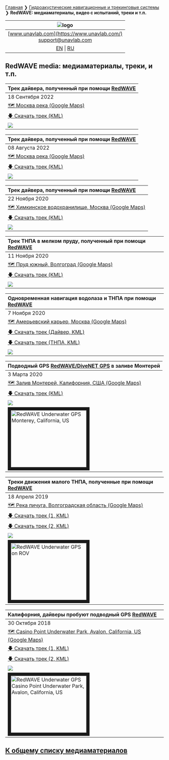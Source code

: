 [Главная](/README_RU) ❯ [Гидроакустические навигационные и трекинговые системы](/navigation_and_tracking_systems_ru) ❯ **RedWAVE: медиаматериалы, видео с испытаний, треки и т.п.**

| ![logo](/documentation/sm_logo.png) |
| :---: |
| [www.unavlab.com](https://www.unavlab.com/) <br/> [support@unavlab.com](mailto:support@unavlab.com) |
| [EN](\documentation\EN\RedWAVE\media) \| [RU](\documentation\RU\RedWAVE\media) |

## RedWAVE media: медиаматериалы, треки, и т.п.

| Трек дайвера, полученный при помощи [RedWAVE](/documentation/EN/RedWAVE/RedWAVE_DataBrief_en.md) |
| :--- |
| 18 Сентября 2022 |
| [🗺 Москва река (Google Maps)](https://goo.gl/maps/zJtaqhawt4GzD3Em8) |
| [🡇 Скачать трек (KML)](/documentation/UGPSHub_Tracks_09-29-24.kml) |
| ![](/documentation/UGPSHub_Tracks_09-29-24.jpg) |

| Трек дайвера, полученный при помощи [RedWAVE](/documentation/EN/RedWAVE/RedWAVE_DataBrief_en.md) |
| :--- |
| 08 Августа 2022 |
| [🗺 Москва река (Google Maps)](https://goo.gl/maps/zJtaqhawt4GzD3Em8) |
| [🡇 Скачать трек (KML)](/documentation/UGPSHub_Tracks_23-32-48.kml) |
| ![](/documentation/UGPSHub_Tracks_23-32-48.jpg) |

| Трек дайвера, полученный при помощи [RedWAVE](/documentation/EN/RedWAVE/RedWAVE_DataBrief_en.md) |
| :--- |
| 22 Ноября 2020 |
| [🗺 Химкинское водохранилище, Москва (Google Maps)](https://goo.gl/maps/T3ipWGqQJ65j9p5w7) |
| [🡇 Скачать трек (KML)](/documentation/rednode_track_22-10-2020-13-39-24.kml) |
| ![](/documentation/rednode_track_22-10-2020-13-39-24.jpg) |

| Трек ТНПА в мелком пруду, полученный при помощи [RedWAVE](/documentation/EN/RedWAVE/RedWAVE_DataBrief_en.md) |
| :--- |
| 11 Ноября 2020 |
| [🗺 Пруд южный, Волгоград (Google Maps)](https://goo.gl/maps/xjJrX28KmWDdJxLC9) |
| [🡇 Скачать трек (KML)](/documentation/UGPSHub_Tracks_14-31-20.kml) |
| ![](/documentation/UGPSHub_Tracks_14-31-20.jpg) |

| Одновременная навигация водолаза и ТНПА при помощи [RedWAVE](/documentation/EN/RedWAVE/RedWAVE_DataBrief_en.md) |
| :--- |
| 7 Ноября 2020 |
| [🗺 Амерьевский карьер, Москва (Google Maps)](https://goo.gl/maps/BftxRy1cKA6ZsUUP6) |
| [🡇 Скачать трек (Дайвер, KML)](/documentation/7-11-2020_17-30.kml) |
| [🡇 Скачать трек (ТНПА, KML)](/documentation/UGPSHub_Tracks_17-30-59.kml) |
| ![](/documentation/7-11-2020_17-30.jpg) |

| Подводный GPS [RedWAVE/DiveNET GPS](/documentation/EN/RedWAVE/RedWAVE_DataBrief_en.md) в заливе Монтерей |
| :--- |
| 3 Марта 2020 |
| [🗺 Залив Монтерей, Калифорния, США (Google Maps)](https://goo.gl/maps/SZ3tC49dcVGnequB7) |
| [🡇 Скачать трек (KML)](/documentation/rednav_track_03-03-2020.kml) |
| ![](/documentation/rednav_track_03-03-2020.jpg) |
| <a href="https://youtu.be/_2PoVsB1wEY" target="_blank"><img src="http://img.youtube.com/vi/_2PoVsB1wEY/0.jpg" alt="RedWAVE Underwater GPS Monterey, California, US" width="240" height="180" border="10" /></a> |

| Треки движения малого ТНПА, полученные при помощи [RedWAVE](/documentation/EN/RedWAVE/RedWAVE_DataBrief_en.md) |
| :--- |
| 18 Апреля 2019 |
| [🗺 Река пичуга, Волгоградская область (Google Maps)](https://goo.gl/maps/Qix3nK84i7inM3FGA) |
| [🡇 Скачать трек (1, KML)](/documentation/rednode_track_18042019_092548.kml) |
| [🡇 Скачать трек (2, KML)](/documentation/rednode_track_18042019_131504.kml) |
| ![](/documentation/rednode_track_18042019_092548.jpg) |
| <a href="https://youtu.be/xaVfjhPIURc" target="_blank"><img src="http://img.youtube.com/vi/xaVfjhPIURc/0.jpg" alt="RedWAVE Underwater GPS on ROV" width="240" height="180" border="10" /></a> |

| Калифорния, дайверы пробуют подводный GPS [RedWAVE](/documentation/EN/RedWAVE/RedWAVE_DataBrief_en.md) |
| :--- |
| 30 Октября 2018 |
| [🗺 Casino Point Underwater Park, Avalon, California, US (Google Maps)](https://goo.gl/maps/Qv7d9sCtDehMiVtg9) |
| [🡇 Скачать трек (1, KML)](/documentation/rednav_track_30-10-2018_13-40.kml) |
| [🡇 Скачать трек (2, KML)](/documentation/rednav_track_30-10-2018_21-42.kml) |
| ![](/documentation/rednav_track_30-10-2018_13-40.jpg) |
| <a href="https://youtu.be/nqmbPgxIonM" target="_blank"><img src="http://img.youtube.com/vi/nqmbPgxIonM/0.jpg" alt="RedWAVE Underwater GPS Casino Point Underwater Park, Avalon, California, US" width="240" height="180" border="10" /></a>   |

## [К общему списку медиаматериалов](/../../media_videos_ru)
